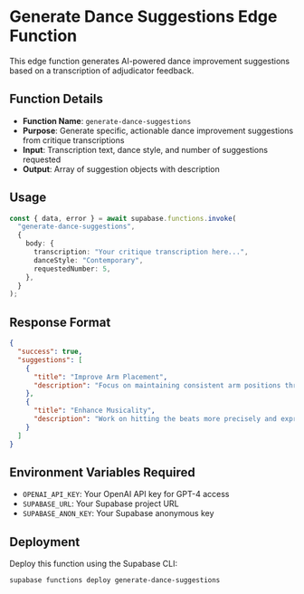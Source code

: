 # Generate Dance Suggestions Edge Function

This edge function generates AI-powered dance improvement suggestions based on a transcription of adjudicator feedback.

## Function Details

- **Function Name**: `generate-dance-suggestions`
- **Purpose**: Generate specific, actionable dance improvement suggestions from critique transcriptions
- **Input**: Transcription text, dance style, and number of suggestions requested
- **Output**: Array of suggestion objects with description

## Usage

```typescript
const { data, error } = await supabase.functions.invoke(
  "generate-dance-suggestions",
  {
    body: {
      transcription: "Your critique transcription here...",
      danceStyle: "Contemporary",
      requestedNumber: 5,
    },
  }
);
```

## Response Format

```json
{
  "success": true,
  "suggestions": [
    {
      "title": "Improve Arm Placement",
      "description": "Focus on maintaining consistent arm positions throughout the routine."
    },
    {
      "title": "Enhance Musicality",
      "description": "Work on hitting the beats more precisely and expressing the music through movement."
    }
  ]
}
```

## Environment Variables Required

- `OPENAI_API_KEY`: Your OpenAI API key for GPT-4 access
- `SUPABASE_URL`: Your Supabase project URL
- `SUPABASE_ANON_KEY`: Your Supabase anonymous key

## Deployment

Deploy this function using the Supabase CLI:

```bash
supabase functions deploy generate-dance-suggestions
```
